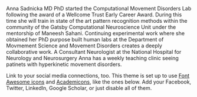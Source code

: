 Anna Sadnicka MD PhD started the Computational Movement Disorders Lab following the award of a Wellcome Trust Early Career Award.  During this time she will train in state of the art pattern recognition methods within the community of the Gatsby Computational Neuroscience Unit under the mentorship of Maneesh Sahani. Continuing experimental work where she obtained her PhD purpose built human labs at the Department of Movmement Science and Movement Disorders creates a deeply collaborative work.  A Consultant Neurologist at the National Hospital for Neurology and Neurosurgery Anna has a weekly teaching clinic seeing patinets with hyperkinetic movement disorders.  

Link to your social media connections, too. This theme is set up to use [Font Awesome icons](https://fontawesome.com/) and [Academicons](https://jpswalsh.github.io/academicons/), like the ones below. Add your Facebook, Twitter, LinkedIn, Google Scholar, or just disable all of them.
